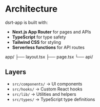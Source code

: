 # Architecture

dsrt-app is built with:
- **Next.js App Router** for pages and APIs
- **TypeScript** for type safety
- **Tailwind CSS** for styling
- **Serverless functions** for API routes

app/ ├── layout.tsx ├── page.tsx └── api/

## Layers
- `src/components/` → UI components
- `src/hooks/` → Custom React hooks
- `src/lib/` → Utilities and helpers
- `src/types/` → TypeScript type definitions
